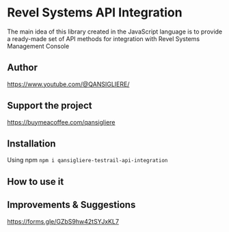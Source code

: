 # Revel Systems API Integration

The main idea of ​​this library created in the JavaScript language is to provide a ready-made set of API methods for
integration with Revel Systems Management Console

## Author

https://www.youtube.com/@QANSIGLIERE/

## Support the project

https://buymeacoffee.com/qansigliere

## Installation

Using npm `npm i qansigliere-testrail-api-integration`

## How to use it

## Improvements & Suggestions

https://forms.gle/GZbS9hw42tSYJxKL7
